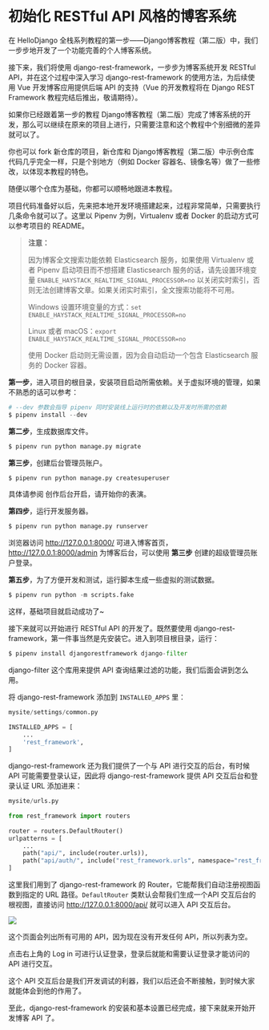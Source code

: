 # 初始化 RESTful API 风格的博客系统

在 HelloDjango 全栈系列教程的第一步——Django博客教程（第二版）中，我们一步步地开发了一个功能完善的个人博客系统。

接下来，我们将使用 django-rest-framework，一步步为博客系统开发 RESTful API，并在这个过程中深入学习 django-rest-framework 的使用方法，为后续使用 Vue 开发博客应用提供后端 API 的支持（Vue 的开发教程将在 Django REST Framework 教程完结后推出，敬请期待）。

如果你已经跟着第一步的教程 Django博客教程（第二版）完成了博客系统的开发，那么可以继续在原来的项目上进行，只需要注意和这个教程中个别细微的差异就可以了。

你也可以 fork 新仓库的项目，新仓库和 Django博客教程（第二版）中示例仓库代码几乎完全一样，只是个别地方（例如 Docker 容器名、镜像名等）做了一些修改，以体现本教程的特色。

随便以哪个仓库为基础，你都可以顺畅地跟进本教程。

项目代码准备好以后，先来把本地开发环境搭建起来，过程非常简单，只需要执行几条命令就可以了。这里以 Pipenv 为例，Virtualenv 或者 Docker 的启动方式可以参考项目的 README。

> **注意：**
>
>因为博客全文搜索功能依赖 Elasticsearch 服务，如果使用 Virtualenv 或者 Pipenv 启动项目而不想搭建 Elasticsearch 服务的话，请先设置环境变量 `ENABLE_HAYSTACK_REALTIME_SIGNAL_PROCESSOR=no` 以关闭实时索引，否则无法创建博客文章。如果关闭实时索引，全文搜索功能将不可用。
>
> Windows 设置环境变量的方式：`set ENABLE_HAYSTACK_REALTIME_SIGNAL_PROCESSOR=no`
>
>Linux 或者 macOS：`export ENABLE_HAYSTACK_REALTIME_SIGNAL_PROCESSOR=no`
>
>使用 Docker 启动则无需设置，因为会自动启动一个包含 Elasticsearch 服务的 Docker 容器。

**第一步**，进入项目的根目录，安装项目启动所需依赖。关于虚拟环境的管理，如果不熟悉的话可以参考：

```python
# --dev 参数会指导 pipenv 同时安装线上运行时的依赖以及开发时所需的依赖
$ pipenv install --dev
```

**第二步**，生成数据库文件。

```python
$ pipenv run python manage.py migrate
```

**第三步**，创建后台管理员账户。

```python
$ pipenv run python manage.py createsuperuser
```

具体请参阅 创作后台开启，请开始你的表演。

**第四步**，运行开发服务器。

```python
$ pipenv run python manage.py runserver
```

浏览器访问 http://127.0.0.1:8000/ 可进入博客首页，http://127.0.0.1:8000/admin 为博客后台，可以使用 **第三步** 创建的超级管理员账户登录。

**第五步**，为了方便开发和测试，运行脚本生成一些虚拟的测试数据。

```python
$ pipenv run python -m scripts.fake
```

这样，基础项目就启动成功了~

接下来就可以开始进行 RESTful API 的开发了。既然要使用 django-rest-framework，第一件事当然是先安装它。进入到项目根目录，运行：

```python
$ pipenv install djangorestframework django-filter
```

django-filter 这个库用来提供 API 查询结果过滤的功能，我们后面会讲到怎么用。

将 django-rest-framework 添加到 `INSTALLED_APPS` 里：

```python
mysite/settings/common.py
 
INSTALLED_APPS = [
    ...
    'rest_framework',
]
```

django-rest-framework 还为我们提供了一个与 API 进行交互的后台，有时候 API 可能需要登录认证，因此将 django-rest-framework 提供 API 交互后台和登录认证 URL 添加进来：

```python
mysite/urls.py
 
from rest_framework import routers
 
router = routers.DefaultRouter()
urlpatterns = [
    ...
    path("api/", include(router.urls)),
    path("api/auth/", include("rest_framework.urls", namespace="rest_framework")),
]
```

这里我们用到了 django-rest-framework 的 Router，它能帮我们自动注册视图函数到指定的 URL 路径。`DefaultRouter` 类默认会帮我们生成一个API 交互后台的根视图，直接访问 http://127.0.0.1:8000/api/ 就可以进入 API 交互后台。

![](https://blog-1253812787.cos.ap-chengdu.myqcloud.com/browsable_api_index_page.png)

这个页面会列出所有可用的 API，因为现在没有开发任何 API，所以列表为空。

点击右上角的 Log in 可进行认证登录，登录后就能和需要认证登录才能访问的 API 进行交互。

这个 API 交互后台是我们开发调试的利器，我们以后还会不断接触，到时候大家就能体会到他的作用了。

至此，django-rest-framework 的安装和基本设置已经完成，接下来就来开始开发博客 API 了。